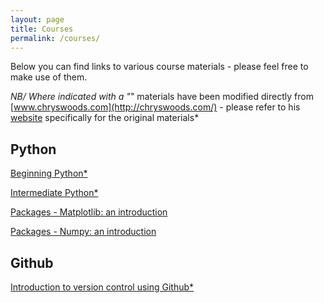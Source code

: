 ```yaml
---
layout: page
title: Courses
permalink: /courses/
---
```


Below you can find links to various course materials - please feel free to make use of them.

*NB/ Where indicated with a "*" materials have been modified directly from [www.chryswoods.com](http://chryswoods.com/) - please refer to his [website](http://chryswoods.com/) specifically for the original materials*

## Python

[Beginning Python\*](./_courses/Beginners_python/README.md)

[Intermediate Python\*](./_courses/Intermediate_python/README.md)

[Packages - Matplotlib: an introduction](./_courses/PythonPackages_matplotlib/README.md)

[Packages - Numpy: an introduction](./_courses/PythonPackages_numpy/README_matplotlib.md)

## Github

[Introduction to version control using Github\*](./_courses/Intro_github/README_numnpy.md)



